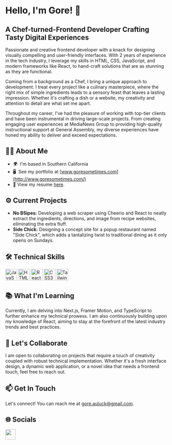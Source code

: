 # Hello, I'm Gore! 👋 

## A Chef-turned-Frontend Developer Crafting Tasty Digital Experiences
<p>Passionate and creative frontend developer with a knack for designing visually compelling and user-friendly interfaces. With 2 years of experience in the tech industry, I leverage my skills in HTML, CSS, JavaScript, and modern frameworks like React, to hand-craft solutions that are as stunning as they are functional.</p>
<p>Coming from a background as a Chef, I bring a unique approach to development. I treat every project like a culinary masterpiece, where the right mix of simple ingredients leads to a sensory feast that leaves a lasting impression. Whether it's crafting a dish or a website, my creativity and attention to detail are what set me apart.</p>
<p>Throughout my career, I've had the pleasure of working with top-tier clients and have been instrumental in driving large-scale projects. From creating engaging user experiences at MediaNews Group to providing high-quality instructional support at General Assembly, my diverse experiences have honed my ability to deliver and exceed expectations.
</p>

## 👨‍💻 About Me
- 🌍  I'm based in Southern California</li>
- 🖥️  See my portfolio at [www.goresometimes.com](http://www.goresometimes.com/)
- 📄  View my resume [here](https://drive.google.com/file/d/1bg9jbPY4iZthCn5vxnpPWSb0c8EwtZe7P6l4onyCrV4/view).

## ⚙️ Current Projects
- **No BSipes:** Developing a web scraper using Cheerio and React to neatly extract the ingredients, directions, and image from recipe websites, eliminating the extra fluff.
- **Side Chick:** Designing a concept site for a popup restaurant named "Side Chick", which adds a tantalizing twist to traditional dining as it only opens on Sundays.


## 🛠 Technical Skills

<p align="left">
<a href="https://developer.mozilla.org/en-US/docs/Web/JavaScript" target="_blank" rel="noreferrer"><img src="https://raw.githubusercontent.com/danielcranney/readme-generator/main/public/icons/skills/javascript-colored.svg" width="36" height="36" alt="JavaScript" /></a>
<a href="https://developer.mozilla.org/en-US/docs/Glossary/HTML5" target="_blank" rel="noreferrer"><img src="https://raw.githubusercontent.com/danielcranney/readme-generator/main/public/icons/skills/html5-colored.svg" width="36" height="36" alt="HTML5" /></a>
<a href="https://reactjs.org/" target="_blank" rel="noreferrer"><img src="https://raw.githubusercontent.com/danielcranney/readme-generator/main/public/icons/skills/react-colored.svg" width="36" height="36" alt="React" /></a>
<a href="https://www.w3.org/TR/CSS/#css" target="_blank" rel="noreferrer"><img src="https://raw.githubusercontent.com/danielcranney/readme-generator/main/public/icons/skills/css3-colored.svg" width="36" height="36" alt="CSS3" /></a>
<a href="https://tailwindcss.com/" target="_blank" rel="noreferrer"><img src="https://raw.githubusercontent.com/danielcranney/readme-generator/main/public/icons/skills/tailwindcss-colored.svg" width="36" height="36" alt="TailwindCSS" /></a>
</p>

## 📚 What I'm Learning 
Currently, I am delving into Next.js, Framer Motion, and TypeScript to further enhance my technical prowess. I am also continuously building upon my knowledge of React, aiming to stay at the forefront of the latest industry trends and best practices.

## 🤝 Let's Collaborate 
I am open to collaborating on projects that require a touch of creativity coupled with robust technical implementation. Whether it's a fresh interface design, a dynamic web application, or a novel idea that needs a frontend touch, feel free to reach out.

## 📫 Get In Touch
Let's connect! You can reach me at [gore.auluck@gmail.com](mailto:gore.auluck@gmail.com).

## 🌐 Socials

<p align="left"><a href="https://www.linkedin.com/in/gore-auluck" target="_blank" rel="noreferrer"><img src="https://raw.githubusercontent.com/danielcranney/readme-generator/main/public/icons/socials/linkedin.svg" width="32" height="32" /></a></p>
